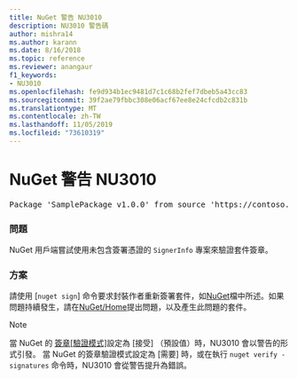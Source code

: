 ```yaml
---
title: NuGet 警告 NU3010
description: NU3010 警告碼
author: mishra14
ms.author: karann
ms.date: 8/16/2018
ms.topic: reference
ms.reviewer: anangaur
f1_keywords:
- NU3010
ms.openlocfilehash: fe9d934b1ec9481d7c1c68b2fef7dbeb5a43cc83
ms.sourcegitcommit: 39f2ae79fbbc308e06acf67ee8e24cfcdb2c831b
ms.translationtype: MT
ms.contentlocale: zh-TW
ms.lasthandoff: 11/05/2019
ms.locfileid: "73610319"
---
```

# <a name="nuget-warning-nu3010"></a>NuGet 警告 NU3010

<pre>Package 'SamplePackage v1.0.0' from source 'https://contoso.com/index.json': The primary signature does not have a signing certificate.</pre>

### <a name="issue"></a>問題

NuGet 用戶端嘗試使用未包含簽署憑證的 `SignerInfo` 專案來驗證套件簽章。


### <a name="solution"></a>方案

請使用 [`nuget sign`] 命令要求封裝作者重新簽署套件，如[NuGet](https://docs.microsoft.com/nuget/create-packages/sign-a-package)檔中所述。如果問題持續發生，請在[NuGet/Home](https://github.com/NuGet/Home/issues)提出問題，以及產生此問題的套件。


> [!Note]
> 當 NuGet 的 [簽章[驗證模式]](https://docs.microsoft.com/nuget/consume-packages/installing-signed-packages#configure-package-signature-requirements)設定為 [接受] （預設值）時，NU3010 會以警告的形式引發。 當 NuGet 的簽章驗證模式設定為 [需要] 時，或在執行 `nuget verify -signatures` 命令時，NU3010 會從警告提升為錯誤。 